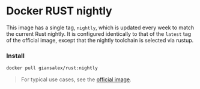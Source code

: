 # Docker RUST nightly
This image has a single tag, `nightly`, which is updated every week to match the
current Rust nightly. It is configured identically to that of the `latest` tag
of the official image, except that the nightly toolchain is selected via rustup.

### Install
```bash
docker pull giansalex/rust:nightly
```

> For typical use cases, see the [official image](https://hub.docker.com/_/rust/).


